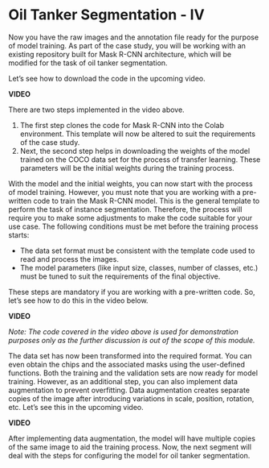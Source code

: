 # Oil Tanker Segmentation - IV

Now you have the raw images and the annotation file ready for the purpose of model training. As part of the case study, you will be working with an existing repository built for Mask R-CNN architecture, which will be modified for the task of oil tanker segmentation.

Let’s see how to download the code in the upcoming video.

**VIDEO**

There are two steps implemented in the video above.

1.  The first step clones the code for Mask R-CNN into the Colab environment. This template will now be altered to suit the requirements of the case study.
2.  Next, the second step helps in downloading the weights of the model trained on the COCO data set for the process of transfer learning. These parameters will be the initial weights during the training process.

  
With the model and the initial weights, you can now start with the process of model training. However, you must note that you are working with a pre-written code to train the Mask R-CNN model. This is the general template to perform the task of instance segmentation. Therefore, the process will require you to make some adjustments to make the code suitable for your use case. The following conditions must be met before the training process starts:

-   The data set format must be consistent with the template code used to read and process the images.
-   The model parameters (like input size, classes, number of classes, etc.) must be tuned to suit the requirements of the final objective.

These steps are mandatory if you are working with a pre-written code. So, let’s see how to do this in the video below.

**VIDEO**

_Note: The code covered in the video above is used for demonstration purposes only as the further discussion is out of the scope of this module._

The data set has now been transformed into the required format. You can even obtain the chips and the associated masks using the user-defined functions. Both the training and the validation sets are now ready for model training. However, as an additional step, you can also implement data augmentation to prevent overfitting. Data augmentation creates separate copies of the image after introducing variations in scale, position, rotation, etc. Let’s see this in the upcoming video.

**VIDEO**

After implementing data augmentation, the model will have multiple copies of the same image to aid the training process. Now, the next segment will deal with the steps for configuring the model for oil tanker segmentation.